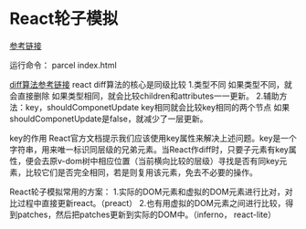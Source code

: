 React轮子模拟
====
[参考链接](https://github.com/hujiulong/blog/issues/4)

运行命令：
parcel index.html

[diff算法参考链接](https://blog.csdn.net/qq_26708777/article/details/78107577)
react diff算法的核心是同级比较
1.类型不同
如果类型不同，就会直接删除
如果类型相同，就会比较children和attributes一一更新。
2.辅助方法：key，shouldComponetUpdate
key相同就会比较key相同的两个节点
如果shouldComponetUpdate是false，就减少了一层更新。

key的作用
React官方文档提示我们应该使用key属性来解决上述问题。key是一个字符串，用来唯一标识同层级的兄弟元素。当React作diff时，只要子元素有key属性，便会去原v-dom树中相应位置（当前横向比较的层级）寻找是否有同key元素，比较它们是否完全相同，若是则复用该元素，免去不必要的操作。

React轮子模拟常用的方案：
1.实际的DOM元素和虚拟的DOM元素进行比对，对比过程中直接更新react。（preact）
2.也有用虚拟的DOM元素之间进行比较，得到patches，然后把patches更新到实际的DOM中。（inferno， react-lite）

